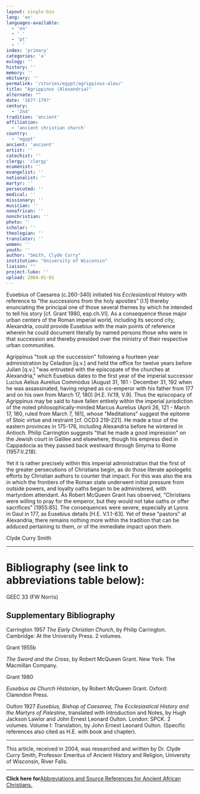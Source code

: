 ```yaml
---
layout: single-bio
lang: 'en'
languages-available:
  - 'en'
  - ' '
  - 'pt'
  - ' '
index: 'primary'
categories: 'a'
eulogy: ''
history: ''
memory: ''
obituary: ''
permalink: '/stories/egypt/agrippinus-alex/'
title: "Agrippinus (Alexandria)"
alternate: ""
date: '167?-179?'
century:
  - '2nd'
tradition: 'ancient'
affiliation:
  - 'ancient christian church'
country:
  - 'egypt'
ancient: 'ancient'
artist: ''
catechist: ''
clergy: 'clergy'
ecumenist: ''
evangelist: ''
nationalist: ''
martyr: ''
persecuted: ''
medical: ''
missionary: ''
musician: ''
nonafrican: ''
nonchristian: ''
photo: ''
scholar: ''
theologian: ''
translator: ''
women: ''
youth: ''
author: "Smith, Clyde Curry"
institution: "University of Wisconsin"
liaison: ""
project-luke: ''
upload: 2004-01-01
---
```




Eusebius of Caesarea (c.260-340) initiated his *Ecclesiastical History* with reference to "the successions from the holy apostles" [I.1] thereby enunciating the principal one of those several themes by which he intended to tell his story [cf. Grant 1980, esp.ch.VI].  As a consequence those major urban centers of the Roman imperial world, including its second city, Alexandria, could provide Eusebius with the main points of reference wherein he could document literally by named persons those who were in that succession and thereby presided over the ministry of their respective urban communities.

Agrippinus "took up the succession" following a fourteen year administration by Celadion [q.v.] and held the office for twelve years before Julian [q.v.] "was entrusted with the episcopate of the churches at Alexandria," which Eusebius dates to the first year of the imperial successor Lucius Aelius Aurelius Commodus (August 31, 161 - December 31, 192 when he was assassinated, having reigned as co-emperor with his father from 177 and on his own from March 17, 180) [H.E. IV.19, V.9].  Thus the episcopacy of Agrippinus may be said to have fallen entirely within the imperial jurisdiction of the noted philosophically-minded Marcus Aurelius (April 26, 121 - March 17, 180, ruled from March 7, 161], whose "Meditations" suggest the epitome of Stoic virtue and restraint [cf. OCD3 219-221].  He made a tour of the eastern provinces in 175-176, including Alexandria before he wintered in Antioch.  Philip Carrington suggests "that he made a good impression" on the Jewish court in Galilee and elsewhere, though his empress died in Cappadocia as they passed back westward through Smyrna to Rome (1957:II.218).

Yet it is rather precisely within this imperial administration that the first of the greater persecutions of Christians begin, as do those literate apologetic efforts by Christian authors to counter that impact.  For this was also the era in which the frontiers of the Roman state underwent initial pressure from outside powers, and loyalty oaths began to be administered, with martyrdom attendant.  As Robert McQueen Grant has observed, "Christians were willing to pray for the emperor, but they would not take oaths or offer sacrifices" [1955:85].  The consequences were severe, especially at Lyons in Gaul in 177, as Eusebius details [H.E. V.1.1-63].  Yet of these "pastors" at Alexandria, there remains nothing more within the tradition that can be adduced pertaining to them, or of the immediate impact upon them.

Clyde Curry Smith

---

# Bibliography (see link to abbreviations table below):

GEEC 33 (FW Norris)

## Supplementary Bibliography

Carrington 1957
*The Early Christian Church*, by Philip Carrington. Cambridge: At the University Press.  2 volumes.

Grant 1955b

*The Sword and the Cross*, by Robert McQueen Grant. New York: The Macmillan Company.

Grant 1980

*Eusebius as Church Historian*, by Robert McQueen Grant. Oxford:  Clarendon Press.

Oulton 1927
*Eusebius, Bishop of Caesarea, The Ecclesiastical History and the Martyrs of Palestine*, translated with Introduction and Notes, by Hugh Jackson Lawlor and John Ernest Leonard Oulton.  London:  SPCK.  2 volumes.  Volume I:  Translation, by John Ernest Leonard Oulton.  (Specific references also cited as H.E. with book and chapter).

---

This article, received in 2004, was researched and written by Dr. Clyde Curry Smith, Professor Emeritus of Ancient History and Religion, University of Wisconsin, River Falls.

---

**Click here for**[Abbreviations and Source References for Ancient African Christians.]({{site.url}}/resources/ancient-references/)

